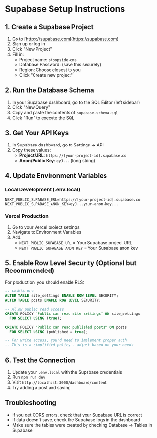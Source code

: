 # Supabase Setup Instructions

## 1. Create a Supabase Project
1. Go to [https://supabase.com](https://supabase.com)
2. Sign up or log in
3. Click "New Project"
4. Fill in:
   - Project name: `stoopside-cms`
   - Database Password: (save this securely)
   - Region: Choose closest to you
   - Click "Create new project"

## 2. Run the Database Schema
1. In your Supabase dashboard, go to the SQL Editor (left sidebar)
2. Click "New Query"
3. Copy and paste the contents of `supabase-schema.sql`
4. Click "Run" to execute the SQL

## 3. Get Your API Keys
1. In Supabase dashboard, go to Settings → API
2. Copy these values:
   - **Project URL**: `https://[your-project-id].supabase.co`
   - **Anon/Public Key**: `eyJ...` (long string)

## 4. Update Environment Variables

### Local Development (.env.local)
```
NEXT_PUBLIC_SUPABASE_URL=https://[your-project-id].supabase.co
NEXT_PUBLIC_SUPABASE_ANON_KEY=eyJ...your-anon-key...
```

### Vercel Production
1. Go to your Vercel project settings
2. Navigate to Environment Variables
3. Add:
   - `NEXT_PUBLIC_SUPABASE_URL` = Your Supabase project URL
   - `NEXT_PUBLIC_SUPABASE_ANON_KEY` = Your Supabase anon key

## 5. Enable Row Level Security (Optional but Recommended)
For production, you should enable RLS:

```sql
-- Enable RLS
ALTER TABLE site_settings ENABLE ROW LEVEL SECURITY;
ALTER TABLE posts ENABLE ROW LEVEL SECURITY;

-- Allow public read access
CREATE POLICY "Public can read site settings" ON site_settings
  FOR SELECT USING (true);

CREATE POLICY "Public can read published posts" ON posts
  FOR SELECT USING (published = true);

-- For write access, you'd need to implement proper auth
-- This is a simplified policy - adjust based on your needs
```

## 6. Test the Connection
1. Update your `.env.local` with the Supabase credentials
2. Run `npm run dev`
3. Visit `http://localhost:3000/dashboard/content`
4. Try adding a post and saving

## Troubleshooting
- If you get CORS errors, check that your Supabase URL is correct
- If data doesn't save, check the Supabase logs in the dashboard
- Make sure the tables were created by checking Database → Tables in Supabase
